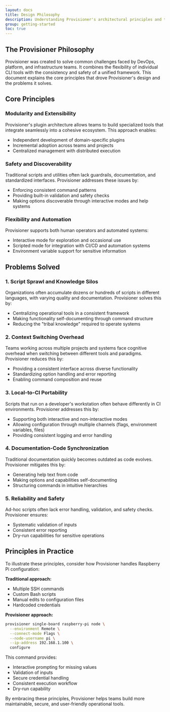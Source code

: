 ```yaml
---
layout: docs
title: Design Philosophy
description: Understanding Provisioner's architectural principles and the problems it solves
group: getting-started
toc: true
---
```


## The Provisioner Philosophy

Provisioner was created to solve common challenges faced by DevOps, platform, and infrastructure teams. It combines the flexibility of individual CLI tools with the consistency and safety of a unified framework. This document explains the core principles that drove Provisioner's design and the problems it solves.

## Core Principles

### Modularity and Extensibility

Provisioner's plugin architecture allows teams to build specialized tools that integrate seamlessly into a cohesive ecosystem. This approach enables:

- Independent development of domain-specific plugins
- Incremental adoption across teams and projects
- Centralized management with distributed execution

### Safety and Discoverability

Traditional scripts and utilities often lack guardrails, documentation, and standardized interfaces. Provisioner addresses these issues by:

- Enforcing consistent command patterns
- Providing built-in validation and safety checks
- Making options discoverable through interactive modes and help systems

### Flexibility and Automation

Provisioner supports both human operators and automated systems:

- Interactive mode for exploration and occasional use
- Scripted mode for integration with CI/CD and automation systems
- Environment variable support for sensitive information

## Problems Solved

### 1. Script Sprawl and Knowledge Silos

Organizations often accumulate dozens or hundreds of scripts in different languages, with varying quality and documentation. Provisioner solves this by:

- Centralizing operational tools in a consistent framework
- Making functionality self-documenting through command structure
- Reducing the "tribal knowledge" required to operate systems

### 2. Context Switching Overhead

Teams working across multiple projects and systems face cognitive overhead when switching between different tools and paradigms. Provisioner reduces this by:

- Providing a consistent interface across diverse functionality
- Standardizing option handling and error reporting
- Enabling command composition and reuse

### 3. Local-to-CI Portability

Scripts that run on a developer's workstation often behave differently in CI environments. Provisioner addresses this by:

- Supporting both interactive and non-interactive modes
- Allowing configuration through multiple channels (flags, environment variables, files)
- Providing consistent logging and error handling

### 4. Documentation-Code Synchronization

Traditional documentation quickly becomes outdated as code evolves. Provisioner mitigates this by:

- Generating help text from code
- Making options and capabilities self-documenting
- Structuring commands in intuitive hierarchies

### 5. Reliability and Safety

Ad-hoc scripts often lack error handling, validation, and safety checks. Provisioner ensures:

- Systematic validation of inputs
- Consistent error reporting
- Dry-run capabilities for sensitive operations

## Principles in Practice

To illustrate these principles, consider how Provisioner handles Raspberry Pi configuration:

**Traditional approach:**
- Multiple SSH commands
- Custom Bash scripts
- Manual edits to configuration files
- Hardcoded credentials

**Provisioner approach:**
```bash
provisioner single-board raspberry-pi node \
  --environment Remote \
  --connect-mode Flags \
  --node-username pi \
  --ip-address 192.168.1.100 \
  configure
```

This command provides:
- Interactive prompting for missing values
- Validation of inputs
- Secure credential handling
- Consistent execution workflow
- Dry-run capability

By embracing these principles, Provisioner helps teams build more maintainable, secure, and user-friendly operational tools.
